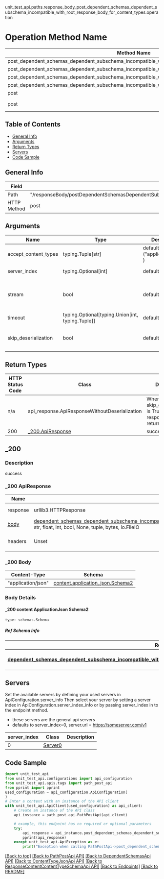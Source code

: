 unit_test_api.paths.response_body_post_dependent_schemas_dependent_subschema_incompatible_with_root_response_body_for_content_types.operation
# Operation Method Name

| Method Name | Api Class | Notes |
| ----------- | --------- | ----- |
| post_dependent_schemas_dependent_subschema_incompatible_with_root_response_body_for_content_types | [PathPostApi](../../apis/tags/path_post_api.md) | This api is only for tag=path.post |
| post_dependent_schemas_dependent_subschema_incompatible_with_root_response_body_for_content_types | [DependentSchemasApi](../../apis/tags/dependent_schemas_api.md) | This api is only for tag=dependentSchemas |
| post_dependent_schemas_dependent_subschema_incompatible_with_root_response_body_for_content_types | [ContentTypeJsonApi](../../apis/tags/content_type_json_api.md) | This api is only for tag=contentType_json |
| post_dependent_schemas_dependent_subschema_incompatible_with_root_response_body_for_content_types | [ResponseContentContentTypeSchemaApi](../../apis/tags/response_content_content_type_schema_api.md) | This api is only for tag=response.content.contentType.schema |
| post | ApiForPost | This api is only for this endpoint |
| post | ResponseBodyPostDependentSchemasDependentSubschemaIncompatibleWithRootResponseBodyForContentTypes | This api is only for path=/responseBody/postDependentSchemasDependentSubschemaIncompatibleWithRootResponseBodyForContentTypes |

## Table of Contents
- [General Info](#general-info)
- [Arguments](#arguments)
- [Return Types](#return-types)
- [Servers](#servers)
- [Code Sample](#code-sample)

## General Info
| Field | Value |
| ----- | ----- |
| Path | "/responseBody/postDependentSchemasDependentSubschemaIncompatibleWithRootResponseBodyForContentTypes" |
| HTTP Method | post |

## Arguments

Name | Type | Description  | Notes
------------- | ------------- | ------------- | -------------
accept_content_types | typing.Tuple[str] | default is ("application/json", ) | Tells the server the content type(s) that are accepted by the client
server_index | typing.Optional[int] | default is None | Allows one to select a different [server](#servers). If not None, must be one of [0]
stream | bool | default is False | if True then the response.content will be streamed and loaded from a file like object. When downloading a file, set this to True to force the code to deserialize the content to a FileSchema file
timeout | typing.Optional[typing.Union[int, typing.Tuple]] | default is None | the timeout used by the rest client
skip_deserialization | bool | default is False | when True, headers and body will be unset and an instance of api_response.ApiResponseWithoutDeserialization will be returned

## Return Types

HTTP Status Code | Class | Description
------------- | ------------- | -------------
n/a | api_response.ApiResponseWithoutDeserialization | When skip_deserialization is True this response is returned
200 | [_200.ApiResponse](#_200-apiresponse) | success

## _200

### Description
success

### _200 ApiResponse
Name | Type | Description  | Notes
------------- | ------------- | ------------- | -------------
response | urllib3.HTTPResponse | Raw response |
[body](#_200-body) | [dependent_schemas_dependent_subschema_incompatible_with_root.DependentSchemasDependentSubschemaIncompatibleWithRootDict](../../components/schema/dependent_schemas_dependent_subschema_incompatible_with_root.md#dependentschemasdependentsubschemaincompatiblewithrootdict), str, float, int, bool, None, tuple, bytes, io.FileIO |  |
headers | Unset | headers were not defined |

### _200 Body
Content-Type | Schema
------------ | -------
"application/json" | [content.application_json.Schema2](#_200-content-applicationjson-schema2)

### Body Details
#### _200 content ApplicationJson Schema2
```
type: schemas.Schema
```

##### Ref Schema Info
Ref Schema | Input Type | Output Type
---------- | ---------- | -----------
[**dependent_schemas_dependent_subschema_incompatible_with_root.DependentSchemasDependentSubschemaIncompatibleWithRoot**](../../components/schema/dependent_schemas_dependent_subschema_incompatible_with_root.md) | [dependent_schemas_dependent_subschema_incompatible_with_root.DependentSchemasDependentSubschemaIncompatibleWithRootDictInput](../../components/schema/dependent_schemas_dependent_subschema_incompatible_with_root.md#dependentschemasdependentsubschemaincompatiblewithrootdictinput), [dependent_schemas_dependent_subschema_incompatible_with_root.DependentSchemasDependentSubschemaIncompatibleWithRootDict](../../components/schema/dependent_schemas_dependent_subschema_incompatible_with_root.md#dependentschemasdependentsubschemaincompatiblewithrootdict), str, datetime.date, datetime.datetime, uuid.UUID, int, float, bool, None, list, tuple, bytes, io.FileIO, io.BufferedReader | [dependent_schemas_dependent_subschema_incompatible_with_root.DependentSchemasDependentSubschemaIncompatibleWithRootDict](../../components/schema/dependent_schemas_dependent_subschema_incompatible_with_root.md#dependentschemasdependentsubschemaincompatiblewithrootdict), str, float, int, bool, None, tuple, bytes, io.FileIO

## Servers

Set the available servers by defining your used servers in ApiConfiguration.server_info
Then select your server by setting a server index in ApiConfiguration.server_index_info or by
passing server_index in to the endpoint method.
- these servers are the general api servers
- defaults to server_index=0, server.url = https://someserver.com/v1

server_index | Class | Description
------------ | ----- | ------------
0 | [Server0](../../servers/server_0.md) |

## Code Sample

```python
import unit_test_api
from unit_test_api.configurations import api_configuration
from unit_test_api.apis.tags import path_post_api
from pprint import pprint
used_configuration = api_configuration.ApiConfiguration(
)
# Enter a context with an instance of the API client
with unit_test_api.ApiClient(used_configuration) as api_client:
    # Create an instance of the API class
    api_instance = path_post_api.PathPostApi(api_client)

    # example, this endpoint has no required or optional parameters
    try:
        api_response = api_instance.post_dependent_schemas_dependent_subschema_incompatible_with_root_response_body_for_content_types()
        pprint(api_response)
    except unit_test_api.ApiException as e:
        print("Exception when calling PathPostApi->post_dependent_schemas_dependent_subschema_incompatible_with_root_response_body_for_content_types: %s\n" % e)
```

[[Back to top]](#top)
[[Back to PathPostApi API]](../../apis/tags/path_post_api.md)
[[Back to DependentSchemasApi API]](../../apis/tags/dependent_schemas_api.md)
[[Back to ContentTypeJsonApi API]](../../apis/tags/content_type_json_api.md)
[[Back to ResponseContentContentTypeSchemaApi API]](../../apis/tags/response_content_content_type_schema_api.md)
[[Back to Endpoints]](../../../README.md#Endpoints) [[Back to README]](../../../README.md)